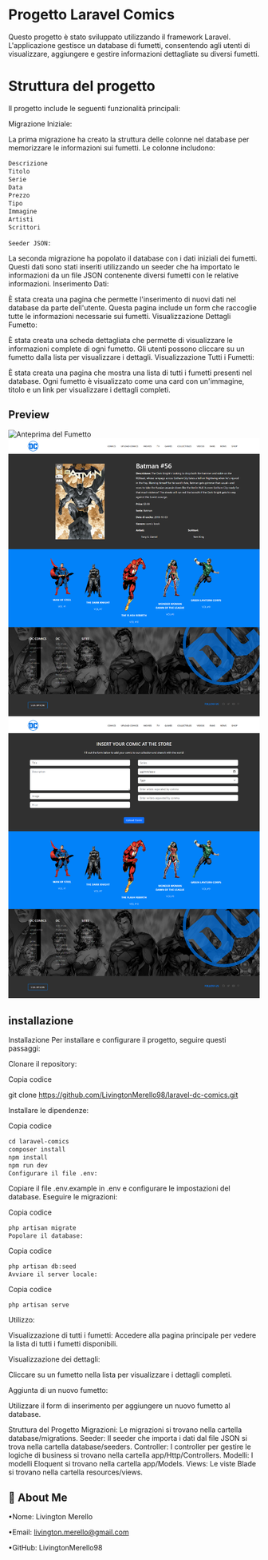 
# Progetto Laravel Comics

Questo progetto è stato sviluppato utilizzando il framework Laravel. L'applicazione gestisce un database di fumetti, consentendo agli utenti di visualizzare, aggiungere e gestire informazioni dettagliate su diversi fumetti.
# Struttura del progetto

Il progetto include le seguenti funzionalità principali:

Migrazione Iniziale:

La prima migrazione ha creato la struttura delle colonne nel database per memorizzare le informazioni sui fumetti. Le colonne includono:

    Descrizione
    Titolo
    Serie
    Data
    Prezzo
    Tipo
    Immagine
    Artisti
    Scrittori
    
    Seeder JSON:

La seconda migrazione ha popolato il database con i dati iniziali dei fumetti. Questi dati sono stati inseriti utilizzando un seeder che ha importato le informazioni da un file JSON contenente diversi fumetti con le relative informazioni.
Inserimento Dati:

È stata creata una pagina che permette l'inserimento di nuovi dati nel database da parte dell'utente. Questa pagina include un form che raccoglie tutte le informazioni necessarie sui fumetti.
Visualizzazione Dettagli Fumetto:

È stata creata una scheda dettagliata che permette di visualizzare le informazioni complete di ogni fumetto. Gli utenti possono cliccare su un fumetto dalla lista per visualizzare i dettagli.
Visualizzazione Tutti i Fumetti:

È stata creata una pagina che mostra una lista di tutti i fumetti presenti nel database. Ogni fumetto è visualizzato come una card con un'immagine, titolo e un link per visualizzare i dettagli completi.
## Preview

![Anteprima del Fumetto](resources/img/laravel-dcComics-index.png)
![Anteprima del Fumetto](resources/img/laravel-dcComics-show.png)
![Anteprima del Fumetto](resources/img/laravel-dcComics-create.png)


## installazione

Installazione
Per installare e configurare il progetto, seguire questi passaggi:

Clonare il repository:


Copia codice

git clone https://github.com/LivingtonMerello98/laravel-dc-comics.git

Installare le dipendenze:


Copia codice

    cd laravel-comics
    composer install
    npm install
    npm run dev
    Configurare il file .env:

Copiare il file .env.example in .env e configurare le impostazioni del database.
Eseguire le migrazioni:


Copia codice

    php artisan migrate
    Popolare il database:

Copia codice

    php artisan db:seed
    Avviare il server locale:


Copia codice

    php artisan serve

Utilizzo: 

Visualizzazione di tutti i fumetti: Accedere alla pagina principale per vedere la lista di tutti i fumetti disponibili.


Visualizzazione dei dettagli: 

Cliccare su un fumetto nella lista per visualizzare i dettagli completi.


Aggiunta di un nuovo fumetto:

Utilizzare il form di inserimento per aggiungere un nuovo fumetto al database.

Struttura del Progetto
Migrazioni: Le migrazioni si trovano nella cartella database/migrations.
Seeder: Il seeder che importa i dati dal file JSON si trova nella cartella database/seeders.
Controller: I controller per gestire le logiche di business si trovano nella cartella app/Http/Controllers.
Modelli: I modelli Eloquent si trovano nella cartella app/Models.
Views: Le viste Blade si trovano nella cartella resources/views.
## 🚀 About Me

•Nome: Livington Merello 

•Email: livington.merello@gmail.com

•GitHub: LivingtonMerello98
